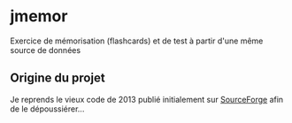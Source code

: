 # jmemor

Exercice de mémorisation (flashcards) et de test à partir d'une même source de données

## Origine du projet

Je reprends le vieux code de 2013 publié initialement sur [SourceForge](https://sourceforge.net/projects/jmemor/) afin de le dépoussiérer...
